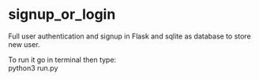 # signup_or_login
Full user authentication and signup in Flask and sqlite as database to store new user.

To run it go in terminal then type:<br>
python3 run.py
